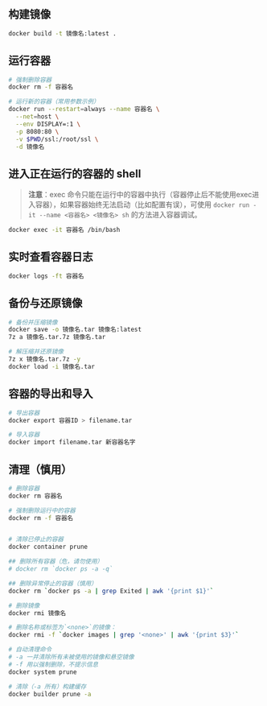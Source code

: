 
## 构建镜像

```bash
docker build -t 镜像名:latest .
```

## 运行容器

```bash
# 强制删除容器
docker rm -f 容器名

# 运行新的容器（常用参数示例）
docker run --restart=always --name 容器名 \
  --net=host \
  --env DISPLAY=:1 \
  -p 8080:80 \
  -v $PWD/ssl:/root/ssl \
  -d 镜像名
```

## 进入正在运行的容器的 shell

> **注意**：exec 命令只能在运行中的容器中执行（容器停止后不能使用exec进入容器），如果容器始终无法启动（比如配置有误），可使用 `docker run -it --name <容器名> <镜像名> sh` 的方法进入容器调试。

```bash
docker exec -it 容器名 /bin/bash
```

## 实时查看容器日志

```bash
docker logs -ft 容器名
```

## 备份与还原镜像

```bash
# 备份并压缩镜像
docker save -o 镜像名.tar 镜像名:latest
7z a 镜像名.tar.7z 镜像名.tar

# 解压缩并还原镜像
7z x 镜像名.tar.7z -y
docker load -i 镜像名.tar
```

## 容器的导出和导入

```bash
# 导出容器
docker export 容器ID > filename.tar

# 导入容器
docker import filename.tar 新容器名字
```

## 清理（慎用）

```bash
# 删除容器
docker rm 容器名

# 强制删除运行中的容器
docker rm -f 容器名


# 清除已停止的容器
docker container prune

## 删除所有容器（危，请勿使用）
# docker rm `docker ps -a -q`

## 删除异常停止的容器（慎用）
docker rm `docker ps -a | grep Exited | awk '{print $1}'`
```

```bash
# 删除镜像
docker rmi 镜像名

# 删除名称或标签为`<none>`的镜像：
docker rmi -f `docker images | grep '<none>' | awk '{print $3}'`

# 自动清理命令
# -a 一并清除所有未被使用的镜像和悬空镜像
# -f 用以强制删除，不提示信息
docker system prune

# 清除（-a 所有）构建缓存
docker builder prune -a
```